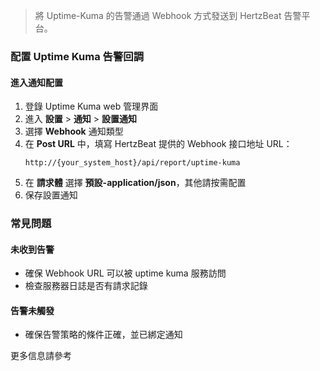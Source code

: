 >將 Uptime-Kuma 的告警通過 Webhook 方式發送到 HertzBeat 告警平台。

### 配置 Uptime Kuma 告警回調

#### 進入通知配置
1. 登錄 Uptime Kuma web 管理界面
2. 進入 **設置** > **通知** > **設置通知**
3. 選擇 **Webhook** 通知類型
4. 在 **Post URL** 中，填寫 HertzBeat 提供的 Webhook 接口地址 URL：
   ```
   http://{your_system_host}/api/report/uptime-kuma
   ```
5. 在 **請求體** 選擇 **預設-application/json**，其他請按需配置
6. 保存設置通知


### 常見問題

#### 未收到告警
- 確保 Webhook URL 可以被 uptime kuma 服務訪問
- 檢查服務器日誌是否有請求記錄

#### 告警未觸發
- 確保告警策略的條件正確，並已綁定通知

更多信息請參考 
